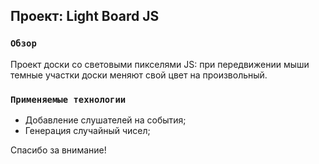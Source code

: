 ## Проект: Light Board JS

### `Обзор`

Проект доски со световыми пикселями JS: при передвижении мыши темные участки доски меняют свой цвет на произвольный.

### `Применяемые технологии`

* Добавление слушателей на события;
* Генерация случайный чисел;
  
Cпасибо за внимание!
